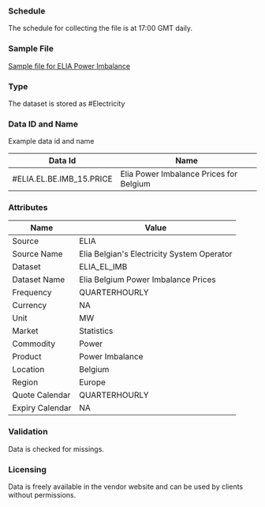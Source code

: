 ### Schedule

The schedule for collecting the file is at 17:00 GMT daily.

### Sample File

[Sample file for ELIA Power Imbalance](pathname:///file-samples/ImbalanceNrvPrices_2022-04-03.csv)

### Type

The dataset is stored as #Electricity

### Data ID and Name

Example data id and name

|**Data Id**|**Name**|
|-|-|
|#ELIA.EL.BE.IMB_15.PRICE|Elia Power Imbalance Prices for Belgium|

### Attributes

|Name|Value|
|-|-|
|Source|ELIA|
|Source Name|Elia Belgian's Electricity System Operator|
|Dataset|ELIA_EL_IMB|
|Dataset Name|Elia Belgium Power Imbalance Prices|
|Frequency|QUARTERHOURLY|
|Currency|NA|
|Unit|MW|
|Market|Statistics|
|Commodity|Power|
|Product|Power Imbalance|
|Location|Belgium|
|Region|Europe|
|Quote Calendar|QUARTERHOURLY|
|Expiry Calendar|NA|

### Validation

Data is checked for missings. 

### Licensing

Data is freely available in the vendor website and can be used by clients without permissions.